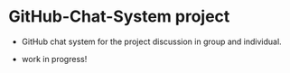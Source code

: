 
# GitHub-Chat-System project

- GitHub chat system for the project discussion in group and individual.

- work in progress!